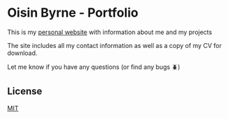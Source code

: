 # Oisin Byrne - Portfolio

This is my [personal website](https://www.oisinbyrne.me/) with information about me and my projects

The site includes all my contact information as well as a copy of my CV for download.

Let me know if you have any questions (or find any bugs :beetle:)

## License
[MIT](https://choosealicense.com/licenses/mit/)